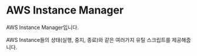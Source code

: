 # AWS Instance Manager

AWS Instance Manager입니다.

AWS Instance들의 상태(실행, 중지, 종료)와 같은 여러가지 유틸 스크립트를 제공해줍니다.

